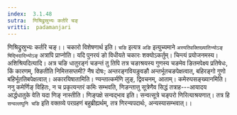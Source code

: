 ```yaml
---
index:  3.1.48
sutra:  णिश्रिद्रुस्रुभ्यः कर्तरि चङ्
vritti:  padamanjari
---
```


णिश्रिद्रुस्रुभ्यः कर्तरि चङ्।। चकारो विशेषणार्थ इति। `चङि` इत्यत्र `अङि` इत्युच्यमाने `अस्यतिवक्तिख्यातिभ्योऽङ्` `षिद्भिदादिभ्योऽङ्` अत्रापि प्राप्नोति। यदि पुनरयं ङो विधीयते चकारः शक्योऽकर्तुम्। चिन्त्यं प्रयोजनमस्य। अशिश्रियदित्यादि। अत्र चङि धातुरङ्गं चङन्तं तु तिपि तत्र चङाश्रयस्य गुणस्य चङमेव ङितमपेक्ष्य प्रतिषेधः, किं कारणम्, क्ङितीति निमित्तसप्तमी? नैष दोषः; अन्तरङ्गवियङुवङौ अन्तर्भूतचङपेक्षत्वात्, बहिरङ्गो गुणो बहिर्भूततिबपेक्षत्वात्। अकारयिषातामिति। ण्यन्तात्कर्मणि लुङ्, द्विवचनम्, आताम्। कमेरुपसङ्ख्यानमिति। ननु कमेर्णिङ् विहितः, न च प्रकृत्यन्तरं कमिः सम्भवति, णिङन्तात्तु सूत्रेणैव सिद्धं तत्राह---आयादय आर्द्धधातुके वेति यदा णिङ् नास्तीति। णिङ्पक्षे सन्वद्भाव इति। सन्वत्सूत्रे चङ्परो णिरित्याश्रयणात्। तत्र हि `सन्वल्लघुनि चङि` इति वक्तव्ये परग्रहणं बहुब्रीह्यर्थम्, तत्र णिरन्यपदार्थः, अन्यस्यासम्भवात्।।
